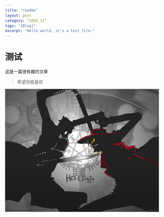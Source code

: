 ```yaml
---
title: "readme"
layout: post
category: “2016_11”
tags: "[Blog]"
excerpt: "Hello world, it's a test file."
---
```



# 测试

这是一篇很有趣的文章

> 希望你能喜欢

![fasdjlfadlf](https://raw.githubusercontent.com/monsterdogfly/FIRST_TEST/master/iskariot-vs-alucard.jpg)
